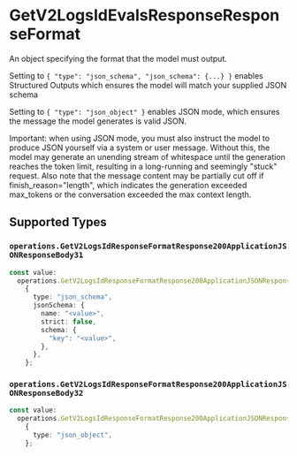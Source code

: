 # GetV2LogsIdEvalsResponseResponseFormat

An object specifying the format that the model must output. 

 Setting to `{ "type": "json_schema", "json_schema": {...} }` enables Structured Outputs which ensures the model will match your supplied JSON schema 

 Setting to `{ "type": "json_object" }` enables JSON mode, which ensures the message the model generates is valid JSON.

Important: when using JSON mode, you must also instruct the model to produce JSON yourself via a system or user message. Without this, the model may generate an unending stream of whitespace until the generation reaches the token limit, resulting in a long-running and seemingly "stuck" request. Also note that the message content may be partially cut off if finish_reason="length", which indicates the generation exceeded max_tokens or the conversation exceeded the max context length.


## Supported Types

### `operations.GetV2LogsIdResponseFormatResponse200ApplicationJSONResponseBody31`

```typescript
const value:
  operations.GetV2LogsIdResponseFormatResponse200ApplicationJSONResponseBody31 =
    {
      type: "json_schema",
      jsonSchema: {
        name: "<value>",
        strict: false,
        schema: {
          "key": "<value>",
        },
      },
    };
```

### `operations.GetV2LogsIdResponseFormatResponse200ApplicationJSONResponseBody32`

```typescript
const value:
  operations.GetV2LogsIdResponseFormatResponse200ApplicationJSONResponseBody32 =
    {
      type: "json_object",
    };
```

